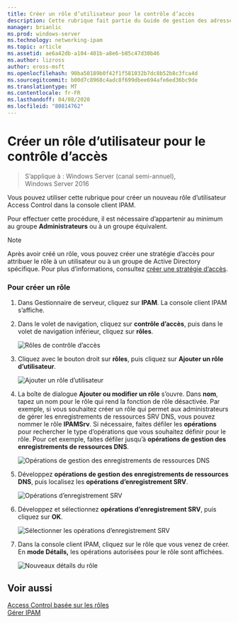 ```yaml
---
title: Créer un rôle d’utilisateur pour le contrôle d’accès
description: Cette rubrique fait partie du Guide de gestion des adresses IP (IPAM) de Windows Server 2016.
manager: brianlic
ms.prod: windows-server
ms.technology: networking-ipam
ms.topic: article
ms.assetid: ae6a42db-a104-401b-a8e6-b85c47d30b46
ms.author: lizross
author: eross-msft
ms.openlocfilehash: 90ba50189b0f42f1f581032b7dc8b52b8c3fca4d
ms.sourcegitcommit: b00d7c8968c4adc8f699dbee694afe6ed36bc9de
ms.translationtype: MT
ms.contentlocale: fr-FR
ms.lasthandoff: 04/08/2020
ms.locfileid: "80814762"
---
```

# <a name="create-a-user-role-for-access-control"></a>Créer un rôle d’utilisateur pour le contrôle d’accès

>S’applique à : Windows Server (canal semi-annuel), Windows Server 2016

Vous pouvez utiliser cette rubrique pour créer un nouveau rôle d’utilisateur Access Control dans la console client IPAM.  
  
Pour effectuer cette procédure, il est nécessaire d’appartenir au minimum au groupe **Administrateurs** ou à un groupe équivalent.  
  
> [!NOTE]  
> Après avoir créé un rôle, vous pouvez créer une stratégie d’accès pour attribuer le rôle à un utilisateur ou à un groupe de Active Directory spécifique. Pour plus d’informations, consultez [créer une stratégie d’accès](../../technologies/ipam/Create-an-Access-Policy.md).  
  
### <a name="to-create-a-role"></a>Pour créer un rôle  
  
1.  Dans Gestionnaire de serveur, cliquez sur **IPAM**. La console client IPAM s’affiche.  
  
2.  Dans le volet de navigation, cliquez sur **contrôle d’accès**, puis dans le volet de navigation inférieur, cliquez sur **rôles**.  
  
    ![Rôles de contrôle d’accès](../../media/Create-a-User-Role-for-Access-Control/ipam_CreateUserRole_01.jpg)  
  
3.  Cliquez avec le bouton droit sur **rôles**, puis cliquez sur **Ajouter un rôle d’utilisateur**.  
  
    ![Ajouter un rôle d’utilisateur](../../media/Create-a-User-Role-for-Access-Control/ipam_CreateUserRole_02.jpg)  
  
4.  La boîte de dialogue **Ajouter ou modifier un rôle** s’ouvre. Dans **nom**, tapez un nom pour le rôle qui rend la fonction de rôle désactivée. Par exemple, si vous souhaitez créer un rôle qui permet aux administrateurs de gérer les enregistrements de ressources SRV DNS, vous pouvez nommer le rôle **IPAMSrv**. Si nécessaire, faites défiler les **opérations** pour rechercher le type d’opérations que vous souhaitez définir pour le rôle. Pour cet exemple, faites défiler jusqu’à **opérations de gestion des enregistrements de ressources DNS**.  
  
    ![Opérations de gestion des enregistrements de ressources DNS](../../media/Create-a-User-Role-for-Access-Control/ipam_CreateUserRole_03.jpg)  
  
5.  Développez **opérations de gestion des enregistrements de ressources DNS**, puis localisez les **opérations d’enregistrement SRV**.  
  
    ![Opérations d’enregistrement SRV](../../media/Create-a-User-Role-for-Access-Control/ipam_CreateUserRole_04.jpg)  
  
6.  Développez et sélectionnez **opérations d’enregistrement SRV**, puis cliquez sur **OK**.  
  
    ![Sélectionner les opérations d’enregistrement SRV](../../media/Create-a-User-Role-for-Access-Control/ipam_CreateUserRole_05.jpg)  
  
7.  Dans la console client IPAM, cliquez sur le rôle que vous venez de créer. En **mode Détails,** les opérations autorisées pour le rôle sont affichées.  
  
    ![Nouveaux détails du rôle](../../media/Create-a-User-Role-for-Access-Control/ipam_CreateUserRole_06.jpg)  
  
## <a name="see-also"></a>Voir aussi  
[Access Control basée sur les rôles](Role-based-Access-Control.md)  
[Gérer IPAM](Manage-IPAM.md)  
  


